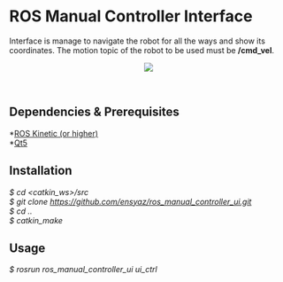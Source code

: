 # ROS Manual Controller Interface
Interface is manage to navigate the robot for all the ways and show its coordinates. The motion topic of the robot to be used must be **/cmd_vel**.
<p align="center">
  <img src="https://user-images.githubusercontent.com/45393463/132233925-195fac21-d76e-441f-bf45-3d30bfbdde46.png" />
</p> <br/>

## Dependencies & Prerequisites
*[ROS Kinetic (or higher)](http://wiki.ros.org/ROS/Installation)\
*[Qt5](https://www.qt.io/download)
## Installation
_$ cd <catkin_ws>/src_ <br/>
_$ git clone https://github.com/ensyaz/ros_manual_controller_ui.git_ <br/>
_$ cd .._ <br/>
_$ catkin_make_
## Usage
_$ rosrun ros_manual_controller_ui ui_ctrl_



